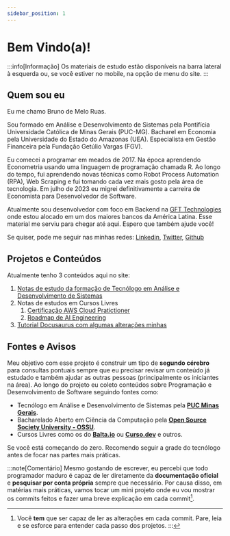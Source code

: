 ```yaml
---
sidebar_position: 1
---
```


# Bem Vindo(a)!

:::info[Informação]
Os materiais de estudo estão disponíveis na barra lateral à esquerda ou, se você estiver no mobile, na opção de menu do site.
:::

## Quem sou eu

Eu me chamo Bruno de Melo Ruas. 

Sou formado em Análise e Desenvolvimento de Sistemas pela Pontifícia Universidade Católica de Minas Gerais (PUC-MG). Bacharel em Economia pela Universidade do Estado do Amazonas (UEA). Especialista em Gestão Financeira pela Fundação Getúlio Vargas (FGV).

Eu comecei a programar em meados de 2017. Na época aprendendo Econometria usando uma linguagem de programação chamada R. Ao longo do tempo, fui aprendendo novas técnicas como Robot Process Automation (RPA), Web Scraping e fui tomando cada vez mais gosto pela área de tecnologia. Em julho de 2023 eu migrei definitivamente a carreira de Economista para Desenvolvedor de Software.

Atualmente sou desenvolvedor com foco em Backend na [GFT Technologies](https://www.gft.com/br/pt) onde estou alocado em um dos maiores bancos da América Latina. Esse material me serviu para chegar até aqui. Espero que também ajude você!

Se quiser, pode me seguir nas minhas redes: [Linkedin](https://www.linkedin.com/in/brunoruas2/), [Twitter](https://twitter.com/bruno_ruas2), [Github](https://github.com/brunoruas2)

## Projetos e Conteúdos

Atualmente tenho 3 conteúdos aqui no site:
1. [Notas de estudo da formação de Tecnólogo em Análise e Desenvolvimento de Sistemas](./02-puc/01-intro.md)
2. Notas de estudos em Cursos Livres
	1. [Certificação AWS Cloud Pratictioner](category/aws-skill-builder)
	2. [Roadmap de AI Engineering](category/roadmapsh)
3. [Tutorial Docusaurus com algumas alterações minhas](category/tutorial-docusaurus)

## Fontes e Avisos

Meu objetivo com esse projeto é construir um tipo de **segundo cérebro** para consultas pontuais sempre que eu precisar revisar um conteúdo já estudado e também ajudar as outras pessoas (principalmente os iniciantes na área). Ao longo do projeto eu coleto conteúdos sobre Programação e Desenvolvimento de Software seguindo fontes como:

 - Tecnólogo em Análise e Desenvolvimento de Sistemas pela **[PUC Minas Gerais](https://www.pucminas.br/PucVirtual/Graduacao/Paginas/Analise-e-Desenvolvimento-de-Sistemas-Tecnologo.aspx?moda=1&curso=492&local=7c032ce9-43f6-4571-b72e-674be76a5b62)**.
 - Bacharelado Aberto em Ciência da Computação pela **[Open Source Society University - OSSU](https://github.com/ossu/computer-science)**.
 - Cursos Livres como os do [**Balta.io**](https://balta.io/cursos) ou [**Curso.dev**](https://curso.dev/) e outros.

Se você está começando do zero. Recomendo seguir a grade do tecnólogo antes de focar nas partes mais práticas.

:::note[Comentário]
Mesmo gostando de escrever, eu percebi que todo programador maduro é capaz de ler diretamente da **documentação oficial** e **pesquisar por conta própria** sempre que necessário. Por causa disso, em matérias mais práticas, vamos tocar um mini projeto onde eu vou mostrar os commits feitos e fazer uma breve explicação em cada commit[^1].

[^1]: Você **tem** que ser capaz de ler as alterações em cada commit. Pare, leia e se esforce para entender cada passo dos projetos.
:::
